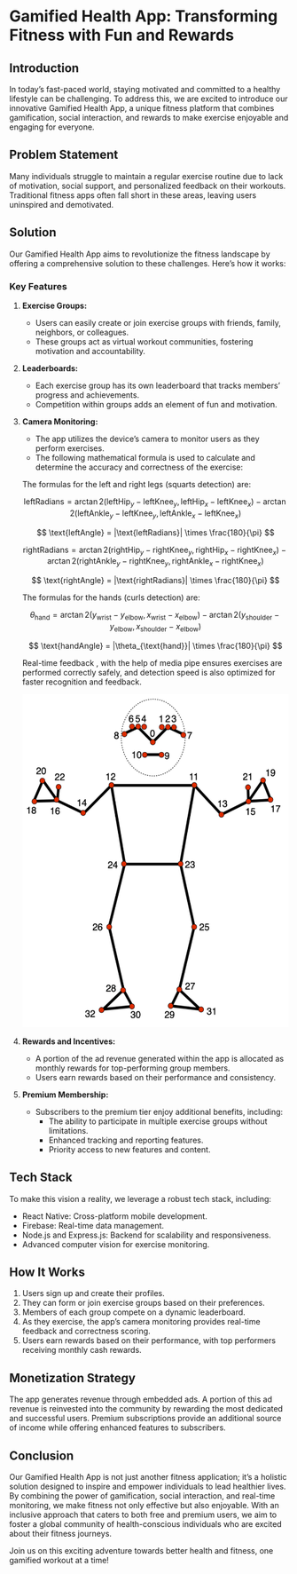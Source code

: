 # Gamified Health App: Transforming Fitness with Fun and Rewards

## Introduction

In today’s fast-paced world, staying motivated and committed to a healthy lifestyle can be challenging. To address this, we are excited to introduce our innovative Gamified Health App, a unique fitness platform that combines gamification, social interaction, and rewards to make exercise enjoyable and engaging for everyone.

## Problem Statement

Many individuals struggle to maintain a regular exercise routine due to lack of motivation, social support, and personalized feedback on their workouts. Traditional fitness apps often fall short in these areas, leaving users uninspired and demotivated.

## Solution

Our Gamified Health App aims to revolutionize the fitness landscape by offering a comprehensive solution to these challenges. Here’s how it works:

### Key Features

1. **Exercise Groups:**
   - Users can easily create or join exercise groups with friends, family, neighbors, or colleagues.
   - These groups act as virtual workout communities, fostering motivation and accountability.

2. **Leaderboards:**
   - Each exercise group has its own leaderboard that tracks members’ progress and achievements.
   - Competition within groups adds an element of fun and motivation.

3. **Camera Monitoring:**
   - The app utilizes the device’s camera to monitor users as they perform exercises.
   - The following mathematical formula is used to calculate and determine the accuracy and correctness of the exercise:
   
   The formulas for the left and right legs (squarts detection) are:

    $$
    \text{leftRadians} = \arctan2(\text{leftHip}_y - \text{leftKnee}_y, \text{leftHip}_x - \text{leftKnee}_x) - \arctan2(\text{leftAnkle}_y - \text{leftKnee}_y, \text{leftAnkle}_x - \text{leftKnee}_x)
    $$

    $$
    \text{leftAngle} = |\text{leftRadians}| \times \frac{180}{\pi}
    $$


   $$
    \text{rightRadians} = \arctan2(\text{rightHip}_y - \text{rightKnee}_y, \text{rightHip}_x - \text{rightKnee}_x) - \arctan2(\text{rightAnkle}_y - \text{rightKnee}_y, \text{rightAnkle}_x - \text{rightKnee}_x)
    $$

    $$
    \text{rightAngle} = |\text{rightRadians}| \times \frac{180}{\pi}
    $$

     
   The formulas for the hands (curls detection) are:

   $$
   \theta_{\text{hand}} = \arctan2(y_{\text{wrist}} - y_{\text{elbow}}, x_{\text{wrist}} - x_{\text{elbow}}) - \arctan2(y_{\text{shoulder}} - y_{\text{elbow}}, x_{\text{shoulder}} - x_{\text{elbow}})
   $$

   $$
   \text{handAngle} = |\theta_{\text{hand}}| \times \frac{180}{\pi}
   $$

   Real-time feedback , with the help of media pipe ensures exercises are performed correctly safely, and detection speed is also optimized for faster recognition and feedback.


   <img src="./Images/pose_landmarks_index.png" width="750" height="600">


4. **Rewards and Incentives:**
   - A portion of the ad revenue generated within the app is allocated as monthly rewards for top-performing group members.
   - Users earn rewards based on their performance and consistency.

5. **Premium Membership:**
   - Subscribers to the premium tier enjoy additional benefits, including:
     - The ability to participate in multiple exercise groups without limitations.
     - Enhanced tracking and reporting features.
     - Priority access to new features and content.

## Tech Stack

To make this vision a reality, we leverage a robust tech stack, including:
- React Native: Cross-platform mobile development.
- Firebase: Real-time data management.
- Node.js and Express.js: Backend for scalability and responsiveness.
- Advanced computer vision for exercise monitoring.

## How It Works

1. Users sign up and create their profiles.
2. They can form or join exercise groups based on their preferences.
3. Members of each group compete on a dynamic leaderboard.
4. As they exercise, the app’s camera monitoring provides real-time feedback and correctness scoring.
5. Users earn rewards based on their performance, with top performers receiving monthly cash rewards.

## Monetization Strategy

The app generates revenue through embedded ads. A portion of this ad revenue is reinvested into the community by rewarding the most dedicated and successful users. Premium subscriptions provide an additional source of income while offering enhanced features to subscribers.

## Conclusion

Our Gamified Health App is not just another fitness application; it’s a holistic solution designed to inspire and empower individuals to lead healthier lives. By combining the power of gamification, social interaction, and real-time monitoring, we make fitness not only effective but also enjoyable. With an inclusive approach that caters to both free and premium users, we aim to foster a global community of health-conscious individuals who are excited about their fitness journeys.

Join us on this exciting adventure towards better health and fitness, one gamified workout at a time!
